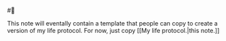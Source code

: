 #🌱 

This note will eventally contain a template that people can copy to create a version of my life protocol. For now, just copy [[My life protocol.|this note.]]